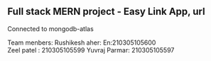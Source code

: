 ## Full stack MERN project - Easy Link App, url 
Connected to mongodb-atlas

Team menbers:
Rushikesh aher: En:210305105600  
Zeel patel  : 210305105599
Yuvraj Parmar: 210305105597
